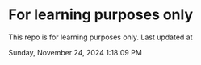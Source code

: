 # For learning purposes only
This repo is for learning purposes only.
Last updated at

Sunday, November 24, 2024 1:18:09 PM

